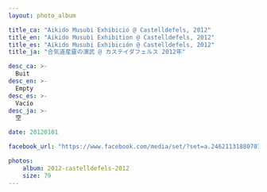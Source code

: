 ```yaml
---
layout: photo_album

title_ca: "Aikido Musubi Exhibició @ Castelldefels, 2012"
title_en: "Aikido Musubi Exhibition @ Castelldefels, 2012"
title_es: "Aikido Musubi Exhibición @ Castelldefels, 2012"
title_ja: "合気道産靈の演武 @ カステイダフェルス 2012年"

desc_ca: >-
  Buit
desc_en: >-
  Empty
desc_es: >-
  Vacío
desc_ja: >-
  空

date: 20120101

facebook_url: "https://www.facebook.com/media/set/?set=a.246211318807079"

photos:
    album: 2012-castelldefels-2012
    size: 79
---
```

